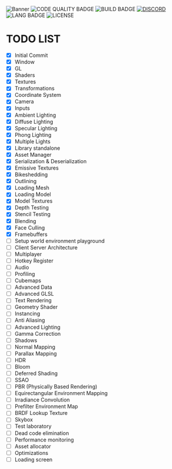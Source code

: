 ![Banner](https://i.ibb.co/yfpdLww/neat.png)
![CODE QUALITY BADGE](https://img.shields.io/codefactor/grade/github/AuracleTech/revenant?style=flat-square)
![BUILD BADGE](https://img.shields.io/github/actions/workflow/status/AuracleTech/revenant/rust.yml?style=flat-square)
[![DISCORD](https://img.shields.io/discord/1007774941120311377?label=discord&style=flat-square&cat=meow)](https://discord.gg/NtyaUfpCAj)
![LANG BADGE](https://img.shields.io/github/languages/top/AuracleTech/revenant?style=flat-square)
![LICENSE](https://img.shields.io/bower/l/bootstrap?style=flat-square)

# TODO LIST

- [x] Initial Commit
- [x] Window
- [x] GL
- [x] Shaders
- [x] Textures
- [x] Transformations
- [x] Coordinate System
- [x] Camera
- [x] Inputs
- [x] Ambient Lighting
- [x] Diffuse Lighting
- [x] Specular Lighting
- [x] Phong Lighting
- [x] Multiple Lights
- [x] Library standalone
- [x] Asset Manager
- [x] Serialization & Deserialization
- [x] Emissive Textures
- [x] Bikeshedding
- [x] Outlining
- [x] Loading Mesh
- [x] Loading Model
- [x] Model Textures
- [x] Depth Testing
- [x] Stencil Testing
- [x] Blending
- [x] Face Culling
- [x] Framebuffers
- [ ] Setup world environment playground
- [ ] Client Server Architecture
- [ ] Multiplayer
- [ ] Hotkey Register
- [ ] Audio
- [ ] Profiling
- [ ] Cubemaps
- [ ] Advanced Data
- [ ] Advanced GLSL
- [ ] Text Rendering
- [ ] Geometry Shader
- [ ] Instancing
- [ ] Anti Aliasing
- [ ] Advanced Lighting
- [ ] Gamma Correction
- [ ] Shadows
- [ ] Normal Mapping
- [ ] Parallax Mapping
- [ ] HDR
- [ ] Bloom
- [ ] Deferred Shading
- [ ] SSAO
- [ ] PBR (Physically Based Rendering)
- [ ] Equirectangular Environment Mapping
- [ ] Irradiance Convolution
- [ ] Prefilter Environment Map
- [ ] BRDF Lookup Texture
- [ ] Skybox
- [ ] Test laboratory
- [ ] Dead code elimination
- [ ] Performance monitoring
- [ ] Asset allocator
- [ ] Optimizations
- [ ] Loading screen
